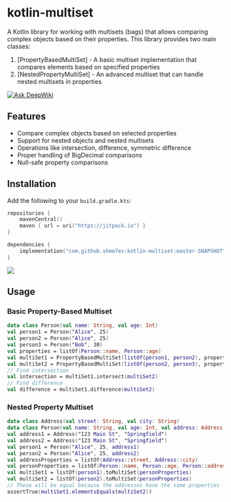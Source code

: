# kotlin-multiset

A Kotlin library for working with multisets (bags) that allows comparing complex objects based on their properties. This library provides two main classes:

1. [PropertyBasedMultiSet] - A basic multiset implementation that compares elements based on specified properties
2. [NestedPropertyMultiSet] - An advanced multiset that can handle nested multisets in properties

[![Ask DeepWiki](https://deepwiki.com/badge.svg)](https://deepwiki.com/shme7ev/kotlin-multiset)

## Features

- Compare complex objects based on selected properties
- Support for nested objects and nested multisets
- Operations like intersection, difference, symmetric difference
- Proper handling of BigDecimal comparisons
- Null-safe property comparisons

## Installation

Add the following to your `build.gradle.kts`:
```kotlin 
repositories {
    mavenCentral()
    maven { url = uri("https://jitpack.io") }
}

dependencies {
    implementation("com.github.shme7ev:kotlin-multiset:master-SNAPSHOT")
}
```

[![](https://jitpack.io/v/shme7ev/kotlin-multiset.svg)](https://jitpack.io/#shme7ev/kotlin-multiset)


## Usage

### Basic Property-Based Multiset

```kotlin 
data class Person(val name: String, val age: Int)
val person1 = Person("Alice", 25) 
val person2 = Person("Alice", 25) 
val person3 = Person("Bob", 30)
val properties = listOf(Person::name, Person::age) 
val multiSet1 = PropertyBasedMultiSet(listOf(person1, person2), properties) 
val multiSet2 = PropertyBasedMultiSet(listOf(person2, person3), properties)
// Find intersection 
val intersection = multiSet1.intersect(multiSet2)
// Find difference 
val difference = multiSet1.difference(multiSet2)
```
### Nested Property Multiset

```kotlin 
data class Address(val street: String, val city: String) 
data class Person(val name: String, val age: Int, val address: Address)
val address1 = Address("123 Main St", "Springfield") 
val address2 = Address("123 Main St", "Springfield") 
val person1 = Person("Alice", 25, address1) 
val person2 = Person("Alice", 25, address2)
val addressProperties = listOf(Address::street, Address::city) 
val personProperties = listOf(Person::name, Person::age, Person::address)
val multiSet1 = listOf(person1).toMultiSet(personProperties) 
val multiSet2 = listOf(person2).toMultiSet(personProperties)
// These will be equal because the addresses have the same properties 
assertTrue(multiSet1.elementsEquals(multiSet2))
```